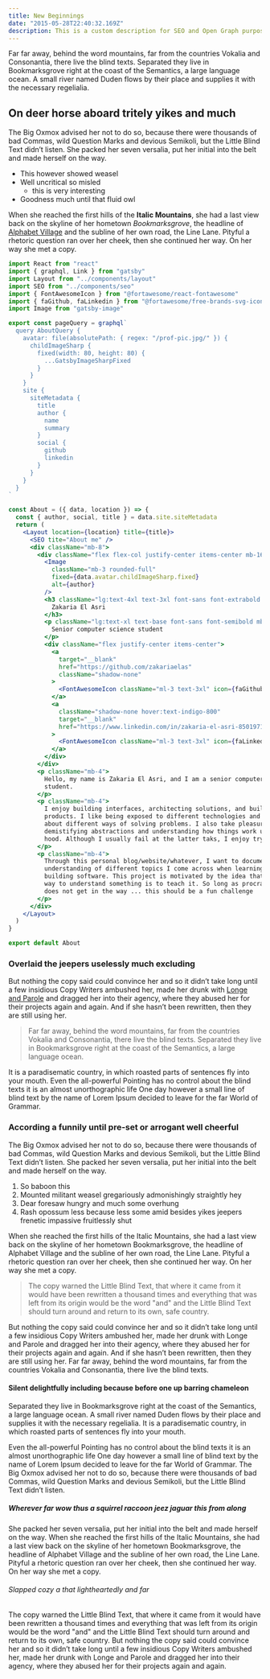 ```yaml
---
title: New Beginnings
date: "2015-05-28T22:40:32.169Z"
description: This is a custom description for SEO and Open Graph purposes, rather than the default generated excerpt. Simply add a description field to the frontmatter.
---
```


Far far away, behind the word mountains, far from the countries Vokalia and
Consonantia, there live the blind texts. Separated they live in Bookmarksgrove
right at the coast of the Semantics, a large language ocean. A small river named
Duden flows by their place and supplies it with the necessary regelialia.

## On deer horse aboard tritely yikes and much

The Big Oxmox advised her not to do so, because there were thousands of bad
Commas, wild Question Marks and devious Semikoli, but the Little Blind Text
didn’t listen. She packed her seven versalia, put her initial into the belt and
made herself on the way.

- This however showed weasel
- Well uncritical so misled
  - this is very interesting
- Goodness much until that fluid owl

When she reached the first hills of the **Italic Mountains**, she had a last
view back on the skyline of her hometown _Bookmarksgrove_, the headline of
[Alphabet Village](http://google.com) and the subline of her own road, the Line
Lane. Pityful a rhetoric question ran over her cheek, then she continued her
way. On her way she met a copy.

```jsx
import React from "react"
import { graphql, Link } from "gatsby"
import Layout from "../components/layout"
import SEO from "../components/seo"
import { FontAwesomeIcon } from "@fortawesome/react-fontawesome"
import { faGithub, faLinkedin } from "@fortawesome/free-brands-svg-icons"
import Image from "gatsby-image"

export const pageQuery = graphql`
  query AboutQuery {
    avatar: file(absolutePath: { regex: "/prof-pic.jpg/" }) {
      childImageSharp {
        fixed(width: 80, height: 80) {
          ...GatsbyImageSharpFixed
        }
      }
    }
    site {
      siteMetadata {
        title
        author {
          name
          summary
        }
        social {
          github
          linkedin
        }
      }
    }
  }
`

const About = ({ data, location }) => {
  const { author, social, title } = data.site.siteMetadata
  return (
    <Layout location={location} title={title}>
      <SEO tite="About me" />
      <div className="mb-8">
        <div className="flex flex-col justify-center items-center mb-16 pt-8">
          <Image
            className="mb-3 rounded-full"
            fixed={data.avatar.childImageSharp.fixed}
            alt={author}
          />
          <h3 className="lg:text-4xl text-3xl font-sans font-extrabold mb-3">
            Zakaria El Asri
          </h3>
          <p className="lg:text-xl text-base font-sans font-semibold mb-3">
            Senior computer science student
          </p>
          <div className="flex justify-center items-center">
            <a
              target="__blank"
              href="https://github.com/zakariaelas"
              className="shadow-none"
            >
              <FontAwesomeIcon className="ml-3 text-3xl" icon={faGithub} />
            </a>
            <a
              className="shadow-none hover:text-indigo-800"
              target="__blank"
              href="https://www.linkedin.com/in/zakaria-el-asri-850197169/"
            >
              <FontAwesomeIcon className="ml-3 text-3xl" icon={faLinkedin} />
            </a>
          </div>
        </div>
        <p className="mb-4">
          Hello, my name is Zakaria El Asri, and I am a senior computer science
          student.
        </p>
        <p className="mb-4">
          I enjoy building interfaces, architecting solutions, and building
          products. I like being exposed to different technologies and to read
          about different ways of solving problems. I also take pleasure in
          demistifying abstractions and understanding how things work under the
          hood. Although I usually fail at the latter taks, I enjoy trying.
        </p>
        <p className="mb-4">
          Through this personal blog/website/whatever, I want to document my
          understanding of different topics I come across when learning and
          building software. This project is motivated by the idea that the best
          way to understand something is to teach it. So long as procrastination
          does not get in the way ... this should be a fun challenge
        </p>
      </div>
    </Layout>
  )
}

export default About
```

### Overlaid the jeepers uselessly much excluding

But nothing the copy said could convince her and so it didn’t take long until a
few insidious Copy Writers ambushed her, made her drunk with
[Longe and Parole](http://google.com) and dragged her into their agency, where
they abused her for their projects again and again. And if she hasn’t been
rewritten, then they are still using her.

> Far far away, behind the word mountains, far from the countries Vokalia and
> Consonantia, there live the blind texts. Separated they live in Bookmarksgrove
> right at the coast of the Semantics, a large language ocean.

It is a paradisematic country, in which roasted parts of sentences fly into your
mouth. Even the all-powerful Pointing has no control about the blind texts it is
an almost unorthographic life One day however a small line of blind text by the
name of Lorem Ipsum decided to leave for the far World of Grammar.

### According a funnily until pre-set or arrogant well cheerful

The Big Oxmox advised her not to do so, because there were thousands of bad
Commas, wild Question Marks and devious Semikoli, but the Little Blind Text
didn’t listen. She packed her seven versalia, put her initial into the belt and
made herself on the way.

1.  So baboon this
2.  Mounted militant weasel gregariously admonishingly straightly hey
3.  Dear foresaw hungry and much some overhung
4.  Rash opossum less because less some amid besides yikes jeepers frenetic
    impassive fruitlessly shut

When she reached the first hills of the Italic Mountains, she had a last view
back on the skyline of her hometown Bookmarksgrove, the headline of Alphabet
Village and the subline of her own road, the Line Lane. Pityful a rhetoric
question ran over her cheek, then she continued her way. On her way she met a
copy.

> The copy warned the Little Blind Text, that where it came from it would have
> been rewritten a thousand times and everything that was left from its origin
> would be the word "and" and the Little Blind Text should turn around and
> return to its own, safe country.

But nothing the copy said could convince her and so it didn’t take long until a
few insidious Copy Writers ambushed her, made her drunk with Longe and Parole
and dragged her into their agency, where they abused her for their projects
again and again. And if she hasn’t been rewritten, then they are still using
her. Far far away, behind the word mountains, far from the countries Vokalia and
Consonantia, there live the blind texts.

#### Silent delightfully including because before one up barring chameleon

Separated they live in Bookmarksgrove right at the coast of the Semantics, a
large language ocean. A small river named Duden flows by their place and
supplies it with the necessary regelialia. It is a paradisematic country, in
which roasted parts of sentences fly into your mouth.

Even the all-powerful Pointing has no control about the blind texts it is an
almost unorthographic life One day however a small line of blind text by the
name of Lorem Ipsum decided to leave for the far World of Grammar. The Big Oxmox
advised her not to do so, because there were thousands of bad Commas, wild
Question Marks and devious Semikoli, but the Little Blind Text didn’t listen.

##### Wherever far wow thus a squirrel raccoon jeez jaguar this from along

She packed her seven versalia, put her initial into the belt and made herself on
the way. When she reached the first hills of the Italic Mountains, she had a
last view back on the skyline of her hometown Bookmarksgrove, the headline of
Alphabet Village and the subline of her own road, the Line Lane. Pityful a
rhetoric question ran over her cheek, then she continued her way. On her way she
met a copy.

###### Slapped cozy a that lightheartedly and far

The copy warned the Little Blind Text, that where it came from it would have
been rewritten a thousand times and everything that was left from its origin
would be the word "and" and the Little Blind Text should turn around and return
to its own, safe country. But nothing the copy said could convince her and so it
didn’t take long until a few insidious Copy Writers ambushed her, made her drunk
with Longe and Parole and dragged her into their agency, where they abused her
for their projects again and again.

```

```
